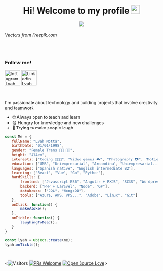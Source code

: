 <h1 align="center">
  Hi! Welcome to my profile
  <img src="https://media.giphy.com/media/hvRJCLFzcasrR4ia7z/giphy.gif" width="28">
</h1>

<p align="center">
  <img src="https://github.com/LyahMx8/LyahMx8/blob/main/cover.gif?raw=true"  loading="lazy" />
</p>
<h6>Vectors from Freepik.com</h6>
<br>
<h3>Follow me!</h3>
<p>
<a href="https://www.instagram.com/lyahmotta/"><img height="50px" src="https://upload.wikimedia.org/wikipedia/commons/thumb/a/a5/Instagram_icon.png/1200px-Instagram_icon.png" alt="Instagram Lyah Motta" /></a>
<a href="https://www.linkedin.com/in/lyahmotta/"><img height="50px" src="https://upload.wikimedia.org/wikipedia/commons/thumb/c/ca/LinkedIn_logo_initials.png/480px-LinkedIn_logo_initials.png" alt="Linkedin Lyah Motta" /></a>
</p>

<br>
<p align="left">
  I'm passionate about technology and building projects that involve creativity and teamwork
</p>

<ul align="left">
  <li>🤓 Always open to teach and learn</li>
  <li>😋 Hungry for knowledge and new challenges</li>
  <li>🤪 Trying to make people laugh</li>
</ul>

 ```javascript
const Me = {
    fullName: "Lyah Motta",
    birthDate: "01/01/1998",
    gender: "Female Trans 🏳️‍🌈 🏳️‍⚧️",
    height: "414em",
    interests: ["Coding 👩🏼‍💻", "Video games 🎮", "Photography 📷", "Motion graphics 🎬"],
    education: ["UMB", "Uniempresarial", "Areandina", "Uniempresarial... again"],
    languages: ["Spanish native", "English intermediate B2"],
    learning: ["React", "Vue", "Go", "Python"],
    hardSkills: {
        frontend: ["Javascript ES6", "Angular + RXJS", "SCSS", "Wordpress"],
        backend: ["PHP + Laravel", "Node", "C#"],
        databases: ["SQL", "MongoDB"],
        tools: ["Azure, AWS, VPS...", "Adobe", "Linux", "Git"]
    },
    onClick: function() {
        makeAJoke();
    },
    onTickle: function() {
        laughingToDead();
    }
}

const lyah = Object.create(Me);
lyah.onTickle();
 ```
 
<br>

<![Visitors](https://visitor-badge.glitch.me/badge?page_id=LyahMx8.LyahMx8) [![PRs Welcome](https://img.shields.io/badge/PRs-welcome-brightgreen.svg?style=flat&logo=github)](https://github.com/LyahMx8) [![Open Source Love](https://badges.frapsoft.com/os/v2/open-source.svg?v=103)](https://github.com/LyahMx8)>
